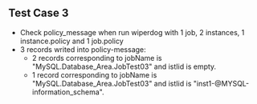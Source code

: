 Test Case 3
---------------------------------------------
 - Check policy_message when run wiperdog with 1 job, 2 instances, 1 instance.policy and 1 job.policy  
 - 3 records writed into policy-message:  
	+ 2 records corresponding to jobName is "MySQL.Database_Area.JobTest03" and istIid is empty.  
	+ 1 record corresponding to jobName is "MySQL.Database_Area.JobTest03" and istIid is "inst1-@MYSQL-information_schema".  
